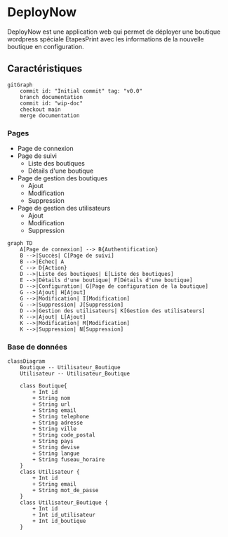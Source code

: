 # DeployNow

DeployNow est une application web qui permet de déployer une boutique wordpress spéciale EtapesPrint avec les informations de la nouvelle boutique en configuration.

## Caractéristiques

```mermaid
gitGraph
    commit id: "Initial commit" tag: "v0.0"
    branch documentation
    commit id: "wip-doc"
    checkout main
    merge documentation
```

### Pages

- Page de connexion
- Page de suivi
  - Liste des boutiques
  - Détails d'une boutique
- Page de gestion des boutiques
  - Ajout
  - Modification
  - Suppression
- Page de gestion des utilisateurs
  - Ajout
  - Modification
  - Suppression

```mermaid
graph TD
    A[Page de connexion] --> B{Authentification}
    B -->|Succès| C[Page de suivi]
    B -->|Échec| A
    C --> D{Action}
    D -->|Liste des boutiques| E[Liste des boutiques]
    E -->|Détails d'une boutique| F[Détails d'une boutique]
    D -->|Configuration| G[Page de configuration de la boutique]
    G -->|Ajout| H[Ajout]
    G -->|Modification| I[Modification]
    G -->|Suppression| J[Suppression]
    D -->|Gestion des utilisateurs| K[Gestion des utilisateurs]
    K -->|Ajout| L[Ajout]
    K -->|Modification| M[Modification]
    K -->|Suppression| N[Suppression]
```

### Base de données

```mermaid
classDiagram
    Boutique -- Utilisateur_Boutique
    Utilisateur -- Utilisateur_Boutique

    class Boutique{
        + Int id
        + String nom
        + String url
        + String email
        + String telephone
        + String adresse
        + String ville
        + String code_postal
        + String pays
        + String devise
        + String langue
        + String fuseau_horaire
    }
    class Utilisateur {
        + Int id
        + String email
        + String mot_de_passe
    }
    class Utilisateur_Boutique {
        + Int id
        + Int id_utilisateur
        + Int id_boutique
    }
```
